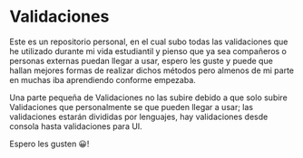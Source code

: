 
# Validaciones

Este es un repositorio personal, en el cual subo todas las validaciones que he utilizado durante mi vida estudiantil y pienso que ya sea compañeros o personas externas puedan llegar a usar, espero les guste y puede que hallan mejores formas de realizar dichos métodos pero almenos de mi parte en muchas iba aprendiendo conforme empezaba.

Una parte pequeña de Validaciones no las subire debido a que solo subire Validaciones que personalmente se que pueden llegar a usar; las validaciones estarán divididas por lenguajes, hay validaciones desde consola hasta validaciones para UI.

Espero les gusten 😀!

